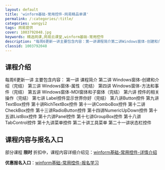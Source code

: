 ```yaml
---
layout: default
title: 'winform基础-常用控件-网易精品单课'
permalink: /:categories/:title/
categories: wangyi2
tags: 网易提供
cover: 1003792048.jpg
keywords: 精选网课,网易云课堂,winform基础-常用控件
description: "每周6更新一讲主要包含内容：第一讲课程简介第二讲Windows窗体-创建和介绍（完结）第三讲Windows窗体-属性（完结）第四讲Windows窗体-方法和事件（完结）第五讲Windows窗"
classid: 1003792048
---
```


## 课程介绍

每周6更新一讲
主要包含内容：
第一讲 课程简介
第二讲 Windows窗体-创建和介绍（完结）
第三讲 Windows窗体-属性（完结）
第四讲 Windows窗体-方法和事件（完结）
第五讲 Windows窗体-MDI窗体和子窗体（完结）
第六讲 控件的相关操作（完结）
第七讲 Label控件显示世界你好（完结）
第八讲Button控件
第九讲TextBox控件
第十讲RichTextBox控件
第十一讲ComboBox控件
第十二讲CheckBox控件
第十三讲RadioButton控件
第十四讲NumericUpDown控件
第十五讲ListBox控件
第十六讲Panel控件
第十七讲GroupBox控件
第十八讲TabControl控件
第十九讲菜单控件
第二十讲工具菜单
第二十一讲状态栏控件

## 课程内容与报名入口

部分课程 **限时** 折扣中，课程内容详细介绍见：[winform基础-常用控件-详情介绍](https://study.163.com/course/introduction/1003792048.htm?share=1&shareId=1025206652&utm_campaign=share&utm_medium=iphoneShare&utm_source=&utm_u=1025206652)

**优惠报名入口**：[winform基础-常用控件-报名学习](https://study.163.com/course/introduction/1003792048.htm?share=1&shareId=1025206652&utm_campaign=share&utm_medium=iphoneShare&utm_source=&utm_u=1025206652)

